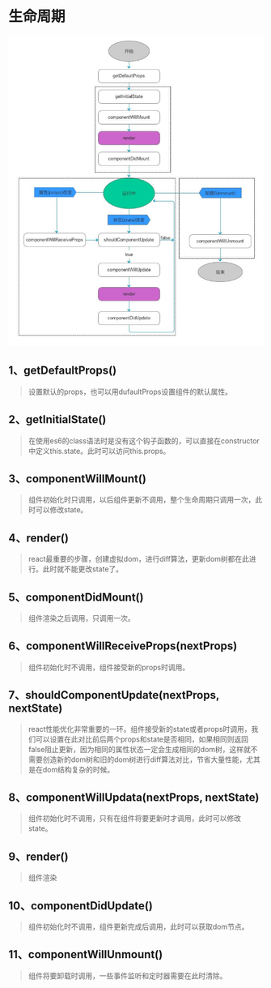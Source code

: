 # 生命周期

![运行图解](https://raw.githubusercontent.com/BKHole/docsify/master/images/react-lifetime.jpg)

## 1、getDefaultProps()

> 设置默认的props，也可以用dufaultProps设置组件的默认属性。

## 2、getInitialState()

> 在使用es6的class语法时是没有这个钩子函数的，可以直接在constructor中定义this.state。此时可以访问this.props。

## 3、componentWillMount()

> 组件初始化时只调用，以后组件更新不调用，整个生命周期只调用一次，此时可以修改state。

## 4、render()

> react最重要的步骤，创建虚拟dom，进行diff算法，更新dom树都在此进行。此时就不能更改state了。

## 5、componentDidMount()

> 组件渲染之后调用，只调用一次。

## 6、componentWillReceiveProps(nextProps)

> 组件初始化时不调用，组件接受新的props时调用。

## 7、shouldComponentUpdate(nextProps, nextState)

> react性能优化非常重要的一环。组件接受新的state或者props时调用，我们可以设置在此对比前后两个props和state是否相同，如果相同则返回false阻止更新，因为相同的属性状态一定会生成相同的dom树，这样就不需要创造新的dom树和旧的dom树进行diff算法对比，节省大量性能，尤其是在dom结构复杂的时候。

## 8、componentWillUpdata(nextProps, nextState)

> 组件初始化时不调用，只有在组件将要更新时才调用，此时可以修改state。

## 9、render()

> 组件渲染

## 10、componentDidUpdate()

> 组件初始化时不调用，组件更新完成后调用，此时可以获取dom节点。

## 11、componentWillUnmount()

> 组件将要卸载时调用，一些事件监听和定时器需要在此时清除。
